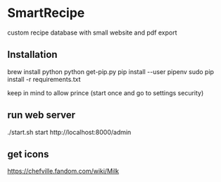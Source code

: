 # SmartRecipe

custom recipe database with small website and pdf export

## Installation

brew install python
python get-pip.py
pip install --user pipenv
sudo pip install -r requirements.txt

keep in mind to allow prince (start once and go to settings security)

## run web server

./start.sh start
http://localhost:8000/admin

## get icons

https://chefville.fandom.com/wiki/Milk